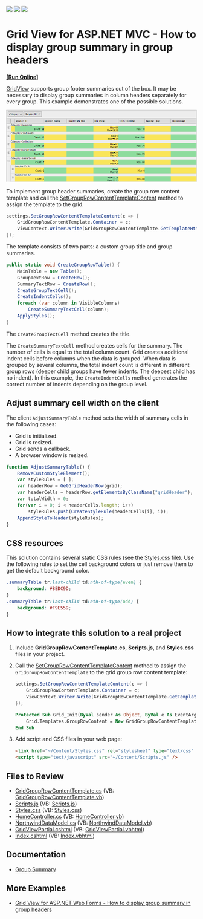 <!-- default badges list -->
![](https://img.shields.io/endpoint?url=https://codecentral.devexpress.com/api/v1/VersionRange/128549908/19.1.8%2B)
[![](https://img.shields.io/badge/Open_in_DevExpress_Support_Center-FF7200?style=flat-square&logo=DevExpress&logoColor=white)](https://supportcenter.devexpress.com/ticket/details/T446118)
[![](https://img.shields.io/badge/📖_How_to_use_DevExpress_Examples-e9f6fc?style=flat-square)](https://docs.devexpress.com/GeneralInformation/403183)
<!-- default badges end -->

# Grid View for ASP.NET MVC - How to display group summary in group headers
<!-- run online -->
**[[Run Online]](https://codecentral.devexpress.com/128549908/)**
<!-- run online end -->

[GridView](https://docs.devexpress.com/AspNetMvc/8966/components/grid-view) supports group footer summaries out of the box. It may be necessary to display group summaries in column headers separately for every group. This example demonstrates one of the possible solutions.

![](grid.png)

To implement group header summaries, create the group row content template and call the [SetGroupRowContentTemplateContent](https://docs.devexpress.com/AspNetMvc/DevExpress.Web.Mvc.GridViewSettings.SetGroupRowContentTemplateContent.overloads) method to assign the template to the grid.

```csharp
settings.SetGroupRowContentTemplateContent(c => {
    GridGroupRowContentTemplate.Container = c;
    ViewContext.Writer.Write(GridGroupRowContentTemplate.GetTemplateHtml());
});
```

The template consists of two parts: a custom group title and group summaries.

```cs
public static void CreateGroupRowTable() {
    MainTable = new Table();
    GroupTextRow = CreateRow();
    SummaryTextRow = CreateRow();
    CreateGroupTextCell();
    CreateIndentCells();
    foreach (var column in VisibleColumns)
        CreateSummaryTextCell(column);
    ApplyStyles();
}
```

The `CreateGroupTextCell` method creates the title.

The `CreateSummaryTextCell` method creates cells for the summary. The number of cells is equal to the total column count. Grid creates additional indent cells before columns when the data is grouped. When data is grouped by several columns, the total indent count is different in different group rows (deeper child groups have fewer indents. The deepest child has no indent). In this example, the `CreateIndentCells` method generates the correct number of indents depending on the group level.

## Adjust summary cell width on the client

The client `AdjustSummaryTable` method sets the width of summary cells in the following cases:
* Grid is initialized.
* Grid is resized.
* Grid sends a callback.
* A browser window is resized.
  
```js  
function AdjustSummaryTable() {  
    RemoveCustomStyleElement();  
    var styleRules = [ ];  
    var headerRow = GetGridHeaderRow(grid);  
    var headerCells = headerRow.getElementsByClassName("gridHeader");  
    var totalWidth = 0;  
    for(var i = 0; i < headerCells.length; i++)  
        styleRules.push(CreateStyleRule(headerCells[i], i));  
    AppendStyleToHeader(styleRules);  
}  
```  

## CSS resources

This solution contains several static CSS rules (see the [Styles.css](./CS/Styles.css) file). Use the following rules to set the cell background colors or just remove them to get the default background color.  

```css
.summaryTable tr:last-child td:nth-of-type(even) {
    background: #8EDC9D;
}
.summaryTable tr:last-child td:nth-of-type(odd) {
    background: #F9E559;
}
```

## How to integrate this solution to a real project
  

1. Include **GridGroupRowContentTemplate.cs**, **Scripts.js**, and **Styles.css** files in your project.  
2. Call the [SetGroupRowContentTemplateContent](https://docs.devexpress.com/AspNetMvc/DevExpress.Web.Mvc.GridViewSettings.SetGroupRowContentTemplateContent.overloads) method to assign the `GridGroupRowContentTemplate` to the grid group row content template:  
  
    ```cs  
    settings.SetGroupRowContentTemplateContent(c => {
        GridGroupRowContentTemplate.Container = c;
        ViewContext.Writer.Write(GridGroupRowContentTemplate.GetTemplateHtml());
    });
    ```  
  
    ```vb  
    Protected Sub Grid_Init(ByVal sender As Object, ByVal e As EventArgs)  
        Grid.Templates.GroupRowContent = New GridGroupRowContentTemplate()  
    End Sub  
    ```  
  
3. Add script and CSS files in your web page:  
  
    ```aspx  
    <link href="~/Content/Styles.css" rel="stylesheet" type="text/css" />
    <script type="text/javascript" src="~/Content/Scripts.js" />
    ```  
  




## Files to Review

* [GridGroupRowContentTemplate.cs](./CS/Sample/Controllers/GridGroupRowContentTemplate.cs) (VB: [GridGroupRowContentTemplate.vb](./VB/Sample_VB/Controllers/GridGroupRowContentTemplate.vb))
* [Scripts.js](./CS/Sample/Content/Scripts.js) (VB: [Scripts.js](./VB/Sample_VB/Content/Scripts.js))
* [Styles.css](./CS/Sample/Content/Styles.css) (VB: [Styles.css](./VB/Sample_VB/Content/Styles.css))
* [HomeController.cs](./CS/Sample/Controllers/HomeController.cs) (VB: [HomeController.vb](./VB/Sample_VB/Controllers/HomeController.vb))
* [NorthwindDataModel.cs](./CS/Sample/Models/NorthwindDataModel.cs) (VB: [NorthwindDataModel.vb](./VB/Sample_VB/Models/NorthwindDataModel.vb))
* [GridViewPartial.cshtml](./CS/Sample/Views/Home/GridViewPartial.cshtml) (VB: [GridViewPartial.vbhtml](./VB/Sample_VB/Views/Home/GridViewPartial.vbhtml))
* [Index.cshtml](./CS/Sample/Views/Home/Index.cshtml) (VB: [Index.vbhtml](./VB/Sample_VB/Views/Home/Index.vbhtml))

## Documentation

* [Group Summary](https://docs.devexpress.com/AspNet/3758/components/grid-view/concepts/use-data-summaries/group-summary)


## More Examples

* [Grid View for ASP.NET Web Forms - How to display group summary in group headers](https://github.com/DevExpress-Examples/asp-net-web-forms-grid-display-group-summary-in-group-headers)  

